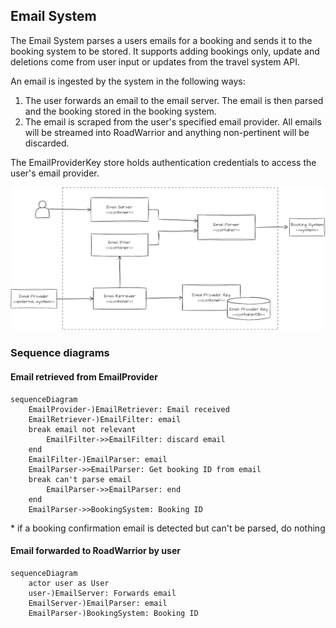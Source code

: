 ## Email System
The Email System parses a users emails for a booking and sends it to the booking system to be stored. It supports adding bookings only, update and deletions come from user input or updates from the travel system API.

An email is ingested by the system in the following ways:

1. The user forwards an email to the email server. The email is then parsed and the booking stored in the booking system.
2. The email is scraped from the user's specified email provider. All emails will be streamed into RoadWarrior and anything non-pertinent will be discarded.

The EmailProviderKey store holds authentication credentials to access the user's email provider.

![](email-system.png)

### Sequence diagrams
#### Email retrieved from EmailProvider
```mermaid
sequenceDiagram
    EmailProvider-)EmailRetriever: Email received
    EmailRetriever-)EmailFilter: email
    break email not relevant
        EmailFilter->>EmailFilter: discard email
    end
    EmailFilter-)EmailParser: email
    EmailParser->>EmailParser: Get booking ID from email
    break can't parse email
        EmailParser->>EmailParser: end
    end
    EmailParser->>BookingSystem: Booking ID
```
\* if a booking confirmation email is detected but can't be parsed, do nothing

#### Email forwarded to RoadWarrior by user
```mermaid
sequenceDiagram
    actor user as User
    user-)EmailServer: Forwards email
    EmailServer-)EmailParser: email
    EmailParser-)BookingSystem: Booking ID
```